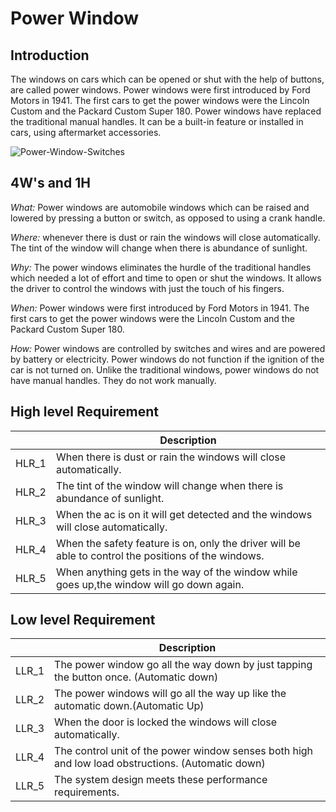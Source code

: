 # Power Window
## Introduction
The windows on cars which can be opened or shut with the help of buttons, are called power windows. Power windows were first introduced by Ford Motors in 1941. The first cars to get the power windows were the Lincoln Custom and the Packard Custom Super 180. Power windows have replaced the traditional manual handles. It can be a built-in feature or installed in cars, using aftermarket accessories.

![Power-Window-Switches](https://user-images.githubusercontent.com/94520197/152574350-b20b7b15-66fb-412a-85e3-6ab133930e09.jpg)

## 4W's and 1H
*What:* Power windows are automobile windows which can be raised and lowered by pressing a button or switch, as opposed to using a crank handle.

*Where:* whenever there is dust or rain the windows will close automatically. The tint of the window will change when there is abundance of sunlight.

*Why:* The power windows eliminates the hurdle of the traditional handles which needed a lot of effort and time to open or shut the windows. It allows the driver to control the windows with just the touch of his fingers.

*When:* Power windows were first introduced by Ford Motors in 1941. The first cars to get the power windows were the Lincoln Custom and the Packard Custom Super 180.

*How:* Power windows are controlled by switches and wires and are powered by battery or electricity. Power windows do not function if the ignition of the car is not turned on. Unlike the traditional windows, power windows do not have manual handles. They do not work manually.


## High level Requirement
|  | Description |
| --- | --- |
| HLR_1 |When there is dust or rain the windows will close automatically.|
| HLR_2 | The tint of the window will change when there is abundance of sunlight.|
| HLR_3 | When the ac is on it will get detected and the windows will close automatically. |
| HLR_4 | When the safety feature is on, only the driver will be able to control the positions of the windows.|
| HLR_5  | When anything gets in the way of the window while goes up,the window will go down again.|


## Low level Requirement
|  | Description |
| --- | --- |
| LLR_1 | The power window go all the way down by just tapping the button once. (Automatic down)|
| LLR_2 | The power windows will go all the way up like the automatic down.(Automatic Up) |
| LLR_3 | When the door is locked the windows will close automatically. |
| LLR_4 | The control unit of the power window senses both high and low load obstructions. (Automatic down)|
| LLR_5 | The system design meets these performance requirements. |
